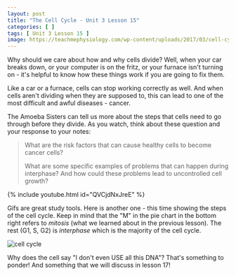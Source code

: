 ```yaml
---
layout: post
title: "The Cell Cycle - Unit 3 Lesson 15"
categories: [ ]
tags: [ Unit 3 Lesson 15 ]
image: https://teachmephysiology.com/wp-content/uploads/2017/03/cell-cycle-1.png
---
```


Why should we care about how and why cells divide? Well, when your car breaks down, or your computer is on the fritz, or your furnace isn't turning on - it's helpful to know how these things work if you are going to fix them.

Like a car or a furnace, cells can stop working correctly as well. And when cells aren't dividing when they are supposed to, this can lead to one of the most difficult and awful diseases - cancer.

The Amoeba Sisters can tell us more about the steps that cells need to go through before they divide. As you watch, think about these question and your response to your notes:

> What are the risk factors that can cause healthy cells to become cancer cells?
>
> What are some specific examples of problems that can happen during interphase? And how could these problems lead to uncontrolled cell growth?

{% include youtube.html id="QVCjdNxJreE" %}

Gifs are great study tools. Here is another one - this time showing the steps of the cell cycle. Keep in mind that the "M" in the pie chart in the bottom right refers to *mitosis* (what we learned about in the previous lesson). The rest (G1, S, G2) is *interphase* which is the majority of the cell cycle. 

![cell cycle](https://www.amoebasisters.com/uploads/2/1/9/0/21902384/published/cell-cycle-gif.gif?1531420726)

Why does the cell say "I don't even USE all this DNA"? That's something to ponder! And something that we will discuss in lesson 17!